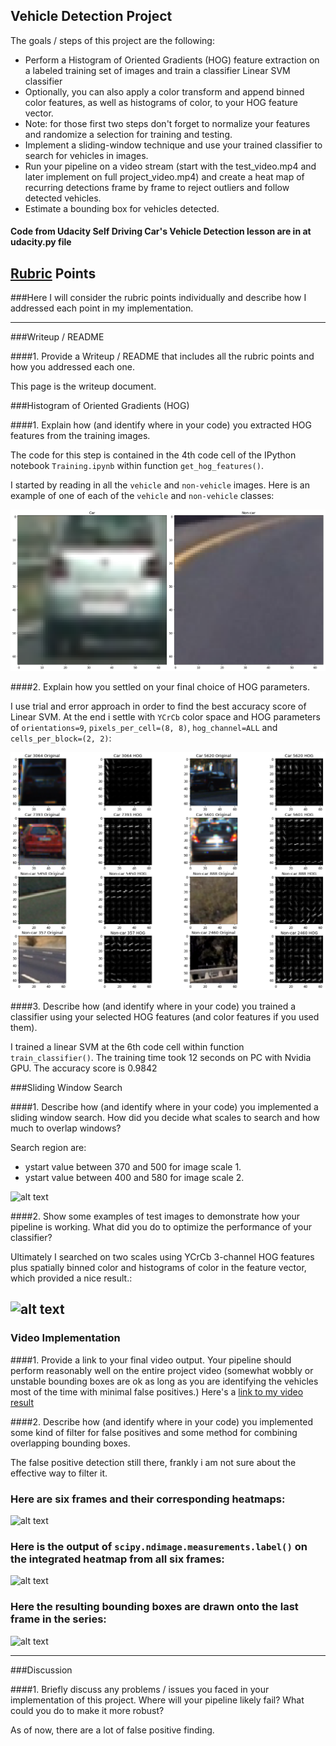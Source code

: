 **Vehicle Detection Project**
---
The goals / steps of this project are the following:

* Perform a Histogram of Oriented Gradients (HOG) feature extraction on a labeled training set of images and train a classifier Linear SVM classifier
* Optionally, you can also apply a color transform and append binned color features, as well as histograms of color, to your HOG feature vector. 
* Note: for those first two steps don't forget to normalize your features and randomize a selection for training and testing.
* Implement a sliding-window technique and use your trained classifier to search for vehicles in images.
* Run your pipeline on a video stream (start with the test_video.mp4 and later implement on full project_video.mp4) and create a heat map of recurring detections frame by frame to reject outliers and follow detected vehicles.
* Estimate a bounding box for vehicles detected.

[//]: # (Image References)
[image1]: ./output_images/img_car_notcar.png
[image2]: ./output_images/img_hog_explore.png
[image3]: ./output_images/sliding_windows.jpg
[image4]: ./output_images/sliding_window.jpg
[image5]: ./output_images/bboxes_and_heat.png
[image6]: ./output_images/labels_map.png
[image7]: ./output_images/output_bboxes.png
[video1]: ./project_video_output.mp4

#### Code from Udacity Self Driving Car's Vehicle Detection lesson are in at udacity.py file 

## [Rubric](https://review.udacity.com/#!/rubrics/513/view) Points
###Here I will consider the rubric points individually and describe how I addressed each point in my implementation.  

---
###Writeup / README

####1. Provide a Writeup / README that includes all the rubric points and how you addressed each one.  

This page is the writeup document.

###Histogram of Oriented Gradients (HOG)

####1. Explain how (and identify where in your code) you extracted HOG features from the training images.


The code for this step is contained in the 4th code cell of the IPython notebook `Training.ipynb` within function `get_hog_features()`.  

I started by reading in all the `vehicle` and `non-vehicle` images.  Here is an example of one of each of the `vehicle` and `non-vehicle` classes:

![alt text][image1]



####2. Explain how you settled on your final choice of HOG parameters.

I use trial and error approach in order to find the best accuracy score of Linear SVM. At the end i settle with `YCrCb` color space and HOG parameters of `orientations=9`, `pixels_per_cell=(8, 8)`, `hog_channel=ALL` and `cells_per_block=(2, 2)`:


![alt text][image2]

####3. Describe how (and identify where in your code) you trained a classifier using your selected HOG features (and color features if you used them).

I trained a linear SVM at the 6th code cell within function `train_classifier()`. The training time took 12 seconds on PC with Nvidia GPU. The accuracy score is 0.9842

###Sliding Window Search

####1. Describe how (and identify where in your code) you implemented a sliding window search.  How did you decide what scales to search and how much to overlap windows?

Search region are:
 * ystart value between 370 and 500 for image scale 1.
 * ystart value between 400 and 580 for image scale 2.


![alt text][image3]

####2. Show some examples of test images to demonstrate how your pipeline is working.  What did you do to optimize the performance of your classifier?

Ultimately I searched on two scales using YCrCb 3-channel HOG features plus spatially binned color and histograms of color in the feature vector, which provided a nice result.:

![alt text][image4]
---

### Video Implementation

####1. Provide a link to your final video output.  Your pipeline should perform reasonably well on the entire project video (somewhat wobbly or unstable bounding boxes are ok as long as you are identifying the vehicles most of the time with minimal false positives.)
Here's a [link to my video result](./project_video_output.mp4)


####2. Describe how (and identify where in your code) you implemented some kind of filter for false positives and some method for combining overlapping bounding boxes.

The false positive detection still there, frankly i am not sure about the effective way to filter it.

### Here are six frames and their corresponding heatmaps:

![alt text][image5]

### Here is the output of `scipy.ndimage.measurements.label()` on the integrated heatmap from all six frames:
![alt text][image6]

### Here the resulting bounding boxes are drawn onto the last frame in the series:
![alt text][image7]



---

###Discussion

####1. Briefly discuss any problems / issues you faced in your implementation of this project.  Where will your pipeline likely fail?  What could you do to make it more robust?

As of now, there are a lot of false positive finding.

